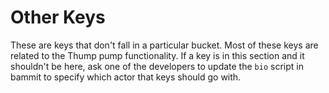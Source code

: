 # Other Keys #

These are keys that don't fall in a particular bucket. Most of these keys are related to the Thump pump functionality.
If a key is in this section and it shouldn't be here, ask one of the developers to update the `bio` script in bammit
to specify which actor that keys should go with.
